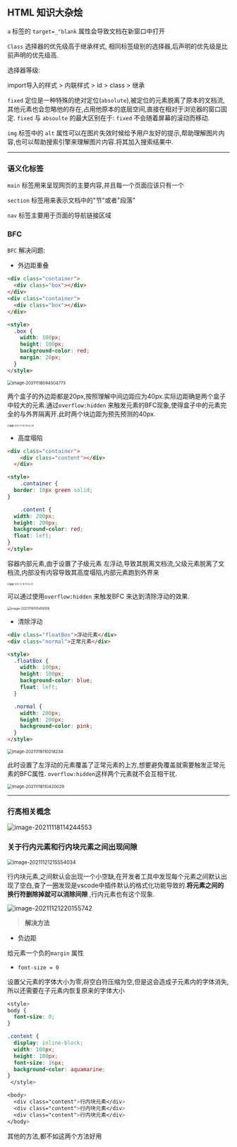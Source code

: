 ## HTML 知识大杂烩

`a` 标签的 `target=_"blank` 属性会导致文档在新窗口中打开

`Class` 选择器的优先级高于继承样式, 相同标签级别的选择器,后声明的优先级是比前声明的优先级高.

选择器等级:

import导入的样式 > 内联样式 > id > class > 继承 

`fixed` 定位是一种特殊的绝对定位(`absolute`),被定位的元素脱离了原本的文档流,其他元素也会忽略他的存在,占用他原本的底层空间,直接在相对于浏览器的窗口固定. `fixed` 与 `absoulte` 的最大区别在于: `fixed` 不会随着屏幕的滚动而移动.

`img` 标签中的 `alt` 属性可以在图片失效时候给予用户友好的提示,帮助理解图片内容,也可以帮助搜索引擎来理解图片内容.将其加入搜索结果中.

***




### 语义化标签

`main` 标签用来呈现网页的主要内容,并且每一个页面应该只有一个

`section` 标签用来表示文档中的"节"或者"段落"

`nav` 标签主要用于页面的导航链接区域



### BFC

`BFC` 解决问题: 

* 外边距重叠

``` html
<div class="container">
  <div class="box"></div>
</div>
<div class="container">
  <div class="box"></div>
</div>

<style>
  .box {
    width: 100px;
    height: 100px;
    background-color: red;
    margin: 20px;
  }
</style>
```

<img src="http://i0.hdslb.com/bfs/album/cd349c08bdee0ce168222d3f4d3b29ae7b4742b3.png" alt="image-20211118094504773" style="zoom:67%;" />

两个盒子的外边距都是20px,按照理解中间边距应为40px.实际边距确是两个盒子中较大的元素.通过`overflow:hidden` 来触发元素的BFC现象,使得盒子中的元素完全的与外界隔离开.此时两个块边距为预先预测的40px.

<img src="http://i0.hdslb.com/bfs/album/985e0cbf1cef50a9cf1633c1a6ddea57a0524c19.png" alt="截图 2021-11-18 09.52.24" style="zoom: 33%;" />

* 高度塌陷

``` html
<div class="container">
    <div class="content"></div>
  </div>

<style>
	.container {
  border: 10px green solid;
}

	.content {
  width: 200px;
  height: 200px;
  background-color: red;
  float: left;
}
</style>
```

容器内部元素,由于设置了子级元素 左浮动,导致其脱离文档流,父级元素脱离了文档流,内部没有内容导致其高度塌陷,内部元素跑到外界来

<img src="http://i0.hdslb.com/bfs/album/495f8a1b082f5dbdf1d1bf75db772afdb8081050.png" alt="截图 2021-11-18 10.52.07" style="zoom: 33%;" />

可以通过使用`overflow:hidden` 来触发BFC 来达到清除浮动的效果.

<img src="http://i0.hdslb.com/bfs/album/5e019e85deb0d178867dcb6cf45bd2d7ba7cd3db.png" alt="image-20211118105458106" style="zoom:50%;" />

* 清除浮动

``` html
<div class="floatBox">浮动元素</div>
<div class="normal">正常元素</div>

<style>
  .floatBox {
    width: 100px;
    height: 100px;
    background-color: blue;
    float: left;
  }

  .normal {
    width: 200px;
    height: 200px;
    background-color: pink;
  }
</style>
```

<img src="http://i0.hdslb.com/bfs/album/d6a0e4af3e6301b071d22a31951485875d73d47e.png" alt="image-20211118110218234" style="zoom: 67%;" />

此时设置了左浮动的元素覆盖了正常元素的上方,想要避免覆盖就需要触发正常元素的BFC属性. `overflow:hidden`这样两个元素就不会互相干扰.

<img src="http://i0.hdslb.com/bfs/album/e79a73d2235811b451016c68ec60f0d35cd58ddb.png" alt="image-20211118110420029" style="zoom: 67%;" />

------


 ### 行高相关概念

![image-20211118114244553](http://i0.hdslb.com/bfs/album/75fe36087f9daf94df3097f8ad8b814ce17327cb.png)

### 关于行内元素和行内块元素之间出现间隙

<img src="http://i0.hdslb.com/bfs/album/bdfa59a0f2e57a6baff405899b12dfea3f8b1111.png" alt="image-20211121215554034" style="zoom:80%;" />

行内块元素,之间默认会出现一个小空缺,在开发者工具中发现每个元素之间默认出现了空白,查了一圈发现是vscode中插件默认的格式化功能导致的.**将元素之间的换行符删除掉就可以消除间隙** ,行内元素也有这个现象.

![image-20211121220155742](http://i0.hdslb.com/bfs/album/150bb48c155f6c526786e0ee27615e945f5f1a99.png)

> **解决方法**

* 负边距

给元素一个负的`margin` 属性

* `font-size = 0` 

设置父元素的字体大小为零,将空白符压缩为空,但是这会造成子元素内的字体消失,所以还需要在子元素内恢复原来的字体大小

``` css
<style>
body {
  font-size: 0;
}

.content {
  display: inline-block;
  width: 100px;
  height: 100px;
  font-size: 16px;
  background-color: aquamarine;
}
 </style>

<body>
  <div class="content">行内块元素</div>
  <div class="content">行内块元素</div>
  <div class="content">行内块元素</div>
</body>
```

其他的方法,都不如这两个方法好用
